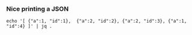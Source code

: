 ---
---

### Nice printing a JSON
```shell
echo '[ {"a":1, "id":1},  {"a":2, "id":2}, {"a":2, "id":3}, {"a":1, "id":4} ]' | jq .
```
